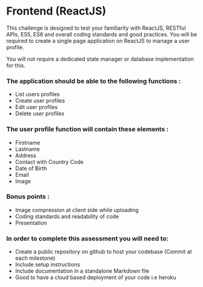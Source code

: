 # Frontend (ReactJS)

This challenge is designed to test your familiarity with ReactJS, RESTful APIs, ES5, ES6 and overall coding standards and good practices. You will be required to create a single page application on ReactJS to manage a user profile.

You will not require a dedicated state manager or database implementation for this.

### The application should be able to the following functions :
- List users profiles
- Create user profiles
- Edit user profiles
- Delete user profiles

### The user profile function will contain these elements :
- Firstname
- Lastname
- Address
- Contact with Country Code 
- Date of Birth
- Email
- Image

### Bonus points : 
- Image compression at client side while uploading
- Coding standards and readability of code
- Presentation

### In order to complete this assessment you will need to: 
- Create a public repository on github to host your codebase (Commit at each milestone)
- Include setup instructions 
- Include documentation in a standalone Markdown file 
- Good to have a cloud based deployment of your code i.e heroku


